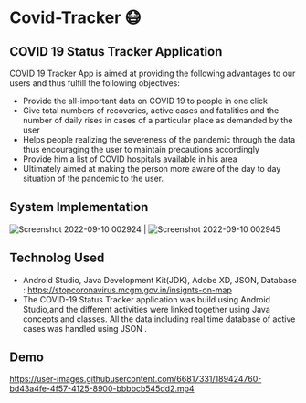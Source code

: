 # Covid-Tracker 😷
## COVID 19 Status Tracker Application
COVID 19 Tracker App is aimed at providing the following advantages to our users and thus fulfill the following objectives:
- Provide the all-important data on COVID 19 to people in one click 
- Give total numbers of recoveries, active cases and fatalities and the number of daily rises in cases of a particular place as demanded by the user
- Helps people realizing the severeness of the pandemic through the data thus encouraging the user to maintain precautions accordingly
- Provide him a list of COVID hospitals available in his area
- Ultimately aimed at making the person more aware of the day to day situation of the pandemic to the user.

## System Implementation

![Screenshot 2022-09-10 002924](https://user-images.githubusercontent.com/66817331/189424581-db0d0ed0-f66b-40b7-bed4-6c248fab605d.png) | ![Screenshot 2022-09-10 002945](https://user-images.githubusercontent.com/66817331/189424587-5ca776c8-6b35-4ca1-a3a2-e18925fcee75.png)

## Technolog Used
- Android Studio, Java Development Kit(JDK), Adobe XD, JSON, 
Database : https://stopcoronavirus.mcgm.gov.in/insignts-on-map 
- The COVID-19 Status Tracker application was build using Android Studio,and the different activities were linked together using Java concepts and classes. All the data including real time database of active cases was handled using JSON .

## Demo 
https://user-images.githubusercontent.com/66817331/189424760-bd43a4fe-4f57-4125-8900-bbbbcb545dd2.mp4
